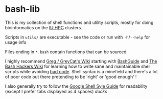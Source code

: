 # bash-lib

This is my collection of shell functions and utility scripts, mostly for doing bioinformatics on the [IU HPC](https://kb.iu.edu/d/alde) clusters.

Scripts in `utils/` are executable - see the code or run with `-h`/`--help` for usage info

Files ending in `*.bash` contain functions that can be sourced

I highly recommend [Greg / GreyCat's Wiki](http://mywiki.wooledge.org/) starting with [BashGuide](http://mywiki.wooledge.org/BashGuide) and [The Bash Hackers Wiki](https://wiki.bash-hackers.org) for learning how to write sane and maintainable shell scripts while avoiding [bad code](http://mywiki.wooledge.org/BashPitfalls).  Shell syntax is a minefield and there's a lot of poor code out there pretending to be 'right' or 'good enough' !

I also generally try to follow the [Google Shell Syle Guide](https://google.github.io/styleguide/shellguide.html) for readability \(except I prefer tabs displayed as 4 spaces\) *ducks*
